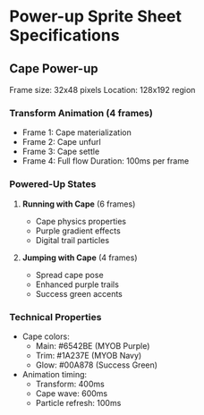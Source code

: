 # Power-up Sprite Sheet Specifications

## Cape Power-up
Frame size: 32x48 pixels
Location: 128x192 region

### Transform Animation (4 frames)
- Frame 1: Cape materialization
- Frame 2: Cape unfurl
- Frame 3: Cape settle
- Frame 4: Full flow
Duration: 100ms per frame

### Powered-Up States
1. **Running with Cape** (6 frames)
   - Cape physics properties
   - Purple gradient effects
   - Digital trail particles

2. **Jumping with Cape** (4 frames)
   - Spread cape pose
   - Enhanced purple trails
   - Success green accents

### Technical Properties
- Cape colors:
  - Main: #6542BE (MYOB Purple)
  - Trim: #1A237E (MYOB Navy)
  - Glow: #00A878 (Success Green)
- Animation timing:
  - Transform: 400ms
  - Cape wave: 600ms
  - Particle refresh: 100ms 